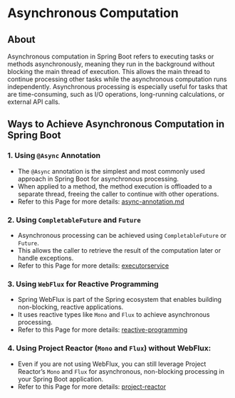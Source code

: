 # Asynchronous Computation

## About

Asynchronous computation in Spring Boot refers to executing tasks or methods asynchronously, meaning they run in the background without blocking the main thread of execution. This allows the main thread to continue processing other tasks while the asynchronous computation runs independently. Asynchronous processing is especially useful for tasks that are time-consuming, such as I/O operations, long-running calculations, or external API calls.

## Ways to Achieve Asynchronous Computation in Spring Boot

### **1. Using `@Async` Annotation**

* The `@Async` annotation is the simplest and most commonly used approach in Spring Boot for asynchronous processing.
* When applied to a method, the method execution is offloaded to a separate thread, freeing the caller to continue with other operations.
* Refer to this Page for more details: [async-annotation.md](async-annotation.md "mention")

### **2. Using `CompletableFuture` and `Future`**

* Asynchronous processing can be achieved using `CompletableFuture` or `Future`.
* This allows the caller to retrieve the result of the computation later or handle exceptions.
* Refer to this Page for more details: [executorservice](../../../java/concepts/concepts-set-1/asynchronous-computation/executorservice/ "mention")

### **3. Using `WebFlux` for Reactive Programming**

* Spring WebFlux is part of the Spring ecosystem that enables building non-blocking, reactive applications.
* It uses reactive types like `Mono` and `Flux` to achieve asynchronous processing.
* Refer to this Page for more details: [reactive-programming](../reactive-programming/ "mention")

### **4. Using Project Reactor (`Mono` and `Flux`) without WebFlux**:

* Even if you are not using WebFlux, you can still leverage Project Reactor’s `Mono` and `Flux` for asynchronous, non-blocking processing in your Spring Boot application.
* Refer to this Page for more details: [project-reactor](../reactive-programming/project-reactor/ "mention")
